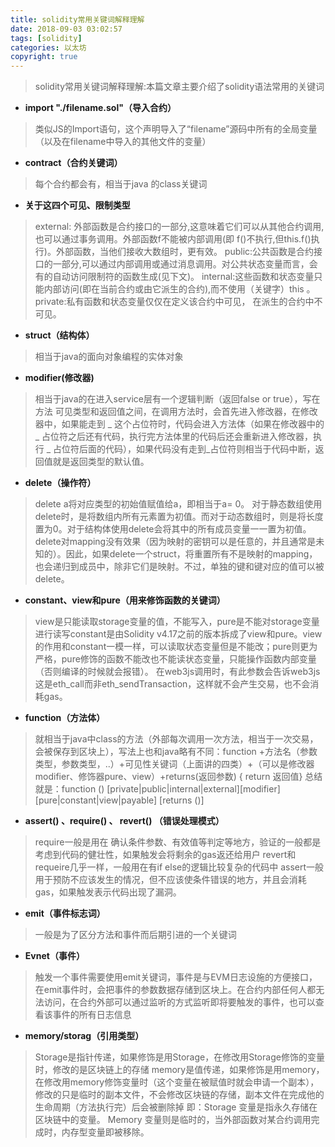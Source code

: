 ```yaml
---
title: solidity常用关键词解释理解
date: 2018-09-03 03:02:57
tags: [solidity]
categories: 以太坊
copyright: true
---
```


>solidity常用关键词解释理解:本篇文章主要介绍了solidity语法常用的关键词

- **import "./filename.sol"（导入合约）**
>类似JS的Import语句，这个声明导入了“filename”源码中所有的全局变量（以及在filename中导入的其他文件的变量）

- **contract（合约关键词）**
>每个合约都会有，相当于java 的class关键词
<!-- more -->
- **关于这四个可见、限制类型**
>external: 外部函数是合约接口的一部分,这意味着它们可以从其他合约调用, 也可以通过事务调用。外部函数f不能被内部调用(即 f()不执行,但this.f()执行)。外部函数，当他们接收大数组时，更有效。
public:公共函数是合约接口的一部分,可以通过内部调用或通过消息调用。对公共状态变量而言，会有的自动访问限制符的函数生成(见下文)。
internal:这些函数和状态变量只能内部访问(即在当前合约或由它派生的合约),而不使用（关键字）this 。
private:私有函数和状态变量仅仅在定义该合约中可见， 在派生的合约中不可见。

- **struct（结构体）**
>相当于java的面向对象编程的实体对象


- **modifier(修改器)**
>相当于java的在进入service层有一个逻辑判断（返回false or true），写在方法 可见类型和返回值之间，在调用方法时，会首先进入修改器，在修改器中，如果能走到 _ 这个占位符时，代码会进入方法体（如果在修改器中的 _ 占位符之后还有代码，执行完方法体里的代码后还会重新进入修改器，执行 _ 占位符后面的代码），如果代码没有走到_占位符则相当于代码中断，返回值就是返回类型的默认值。
- **delete（操作符）**
>delete a将对应类型的初始值赋值给a，即相当于a= 0。
对于静态数组使用delete时，是将数组内所有元素置为初值。而对于动态数组时，则是将长度置为0。对于结构体使用delete会将其中的所有成员变量一一置为初值。
delete对mapping没有效果（因为映射的密钥可以是任意的，并且通常是未知的）。因此，如果delete一个struct，将重置所有不是映射的mapping，也会递归到成员中，除非它们是映射。不过，单独的键和键对应的值可以被delete。



- **constant、view和pure（用来修饰函数的关键词）**
>view是只能读取storage变量的值，不能写入，pure是不能对storage变量进行读写constant是由Solidity v4.17之前的版本拆成了view和pure。view的作用和constant一模一样，可以读取状态变量但是不能改；pure则更为严格，pure修饰的函数不能改也不能读状态变量，只能操作函数内部变量（否则编译的时候就会报错）。
在web3js调用时，有此参数会告诉web3js这是eth_call而非eth_sendTransaction，这样就不会产生交易，也不会消耗gas。
- **function（方法体）**
>就相当于java中class的方法（外部每次调用一次方法，相当于一次交易，会被保存到区块上），写法上也和java略有不同：function +方法名（参数类型，参数类型，..）+可见性关键词（上面讲的四类）+（可以是修改器modifier、修饰器pure、view）+returns(返回参数) { return 返回值}
总结就是：function (<parameter types>) [private|public|internal|external][modifier][pure|constant|view|payable] [returns (<return types>)]
- **assert() 、require() 、 revert() （错误处理模式）**
> require一般是用在 确认条件参数、有效值等判定等地方，验证的一般都是考虑到代码的健壮性，如果触发会将剩余的gas返还给用户
revert和requeire几乎一样，一般用在有if else的逻辑比较复杂的代码中
assert一般用于预防不应该发生的情况，但不应该使条件错误的地方，并且会消耗gas，如果触发表示代码出现了漏洞。

-  **emit（事件标志词）**
>一般是为了区分方法和事件而后期引进的一个关键词
-  **Evnet（事件）**
>触发一个事件需要使用emit关键词，事件是与EVM日志设施的方便接口，在emit事件时，会把事件的参数数据存储到区块上。在合约内部任何人都无法访问，在合约外部可以通过监听的方式监听即将要触发的事件，也可以查看该事件的所有日志信息

- **memory/storag（引用类型）**
>Storage是指针传递，如果修饰是用Storage，在修改用Storage修饰的变量时，修改的是区块链上的存储
memory是值传递，如果修饰是用memory，在修改用memory修饰变量时（这个变量在被赋值时就会申请一个副本），修改的只是临时的副本文件，不会修改区块链的存储，副本文件在完成他的生命周期（方法执行完）后会被删除掉
即：Storage 变量是指永久存储在区块链中的变量。 Memory 变量则是临时的，当外部函数对某合约调用完成时，内存型变量即被移除。




